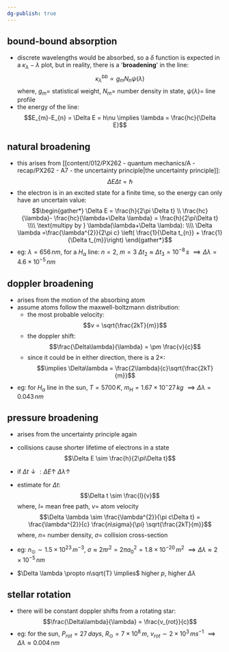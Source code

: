 ```yaml
---
dg-publish: true
---
```


## bound-bound absorption
- discrete wavelengths would be absorbed, so a $\delta$ function is expected in a $\kappa_{\lambda}-\lambda$ plot, but in reality, there is a '**broadening**' in the line: 
$$\kappa_{\lambda}^{bb} \propto g_{m} N_{n} \psi(\lambda)$$
	where, 
		$g_{m}=$ statistical weight,
		$N_{m}=$ number density in state,
		$\psi(\lambda)=$ line profile
- the energy of the line: 
$$E_{m}-E_{n} = \Delta E = h\nu \implies \lambda = \frac{hc}{\Delta E}$$

## natural broadening
- this arises from [[content/012/PX262 - quantum mechanics/A - recap/PX262 - A7 - the uncertainty principle\|the uncertainty principle]]: 
$$\Delta E \Delta t = \hbar$$
- the electron is in an excited state for a finite time, so the energy can only have an uncertain value: 
$$\begin{gather*}
	\Delta E = \frac{h}{2\pi \Delta t} \\
	\frac{hc}{\lambda}- \frac{hc}{\lambda+\Delta \lambda} = \frac{h}{2\pi\Delta t} \\\\
	\text{multipy by } \lambda(\lambda+\Delta \lambda): \\\\
	\Delta \lambda =\frac{\lambda^{2}}{2\pi c} \left( \frac{1}{\Delta t_{n}} + \frac{1}{\Delta t_{m}}\right)
\end{gather*}$$
- eg: $\lambda = 656\,nm$, for a $H_{\alpha}$ line:
		$n=2$, $m=3$
		$\Delta t_{2}\approx \Delta t_{3}= 10^{-8}\,s$
		$\implies \Delta \lambda = 4.6\times10^{-5}\,nm$
## doppler broadening
- arises from the motion of the absorbing atom
- assume atoms follow the maxwell-boltzmann distribution: 
	- the most probable velocity: 
	$$v = \sqrt{\frac{2kT}{m}}$$
	- the doppler shift: 
	$$\frac{\Delta\lambda}{\lambda} = \pm \frac{v}{c}$$
	- since it could be in either direction, there is a $2\times:$  
	$$\implies \Delta\lambda = \frac{2\lambda}{c}\sqrt{\frac{2kT}{m}}$$
- eg: for $H_{\alpha}$ line in the sun, $T=5700\,K$, $m_{H} = 1.67\times10^-27\,kg$
		$\implies \Delta\lambda = 0.043\,nm$
## pressure broadening
- arises from the uncertainty principle again
- collisions cause shorter lifetime of electrons in a state
$$\Delta E \sim \frac{h}{2\pi\Delta t}$$
- if $\Delta t \downarrow: \Delta E \uparrow \; \Delta\lambda \uparrow$ 
- estimate for $\Delta t:$ 
$$\Delta t \sim \frac{l}{v}$$
	where, $l=$ mean free path, $v=$ atom velocity
$$\Delta \lambda \sim \frac{\lambda^{2}}{\pi c\Delta t} = \frac{\lambda^{2}}{c} \frac{n\sigma}{\pi} \sqrt{\frac{2kT}{m}}$$
	where, $n =$ number density, $\sigma=$ collision cross-section
- eg: $n_{\odot} \sim 1.5\times10^23\,m^{-3}$, $\sigma \approx 2\pi r^{2}= 2\pi a_{0}^{2} = 1.8\times10^{-20}\,m^{2}$
	$\implies \Delta \lambda \approx 2\times10^{-5}\,nm$

- $\Delta \lambda \propto n\sqrt{T} \implies$ higher $p$, higher $\Delta\lambda$
## stellar rotation
- there will be constant doppler shifts from a rotating star: 
$$\frac{\Delta\lambda}{\lambda} = \frac{v_{rot}}{c}$$
- eg: for the sun, $P_{rot} = 27\,days$, $R_{\odot}= 7\times10^8\,m$, $v_{rot} \sim 2\times10^3\,ms^{-1}$
	$\implies \Delta\lambda \approx 0.004\,nm$
